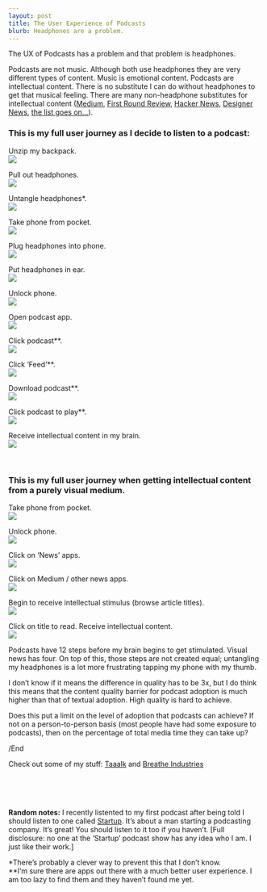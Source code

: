 ```yaml
---
layout: post
title: The User Experience of Podcasts
blurb: Headphones are a problem.
---
```


The UX of Podcasts has a problem and that problem is headphones. 

Podcasts are not music. Although both use headphones they are very different types of content. Music is emotional content. Podcasts are intellectual content. There is no substitute I can do without headphones to get that musical feeling. There are many non-headphone substitutes for intellectual content (<a href="https://medium.com" target="_blank">Medium</a>, <a href="http://firstround.com/review" target="_blank">First Round Review</a>, <a href="https://news.ycombinator.com" target="_blank">Hacker News</a>, <a href="https://news.layervault.com" target="_blank">Designer News</a>, <a href="http://jumblestream.com/?utm_source=JoshSummers&utm_medium=Blog&utm_campaign=Podcast" target="_blank">the list goes on…</a>). 

<h3>This is my full user journey as I decide to listen to a podcast:</h3>

Unzip my backpack.<br>
<img src="/images/Podcast.png" class="half"> 

Pull out headphones.<br>
<img src="/images/Podcast2.png" class="half">  

Untangle headphones*.<br>
<img src="/images/Podcast3.png" class="half"> 

Take phone from pocket.<br>
<img src="/images/Podcast4.png" class="half"> 

Plug headphones into phone.<br>
<img src="/images/Podcast5.png" class="half"> 

Put headphones in ear.<br>
<img src="/images/Podcast6.png" class="half"> 

Unlock phone.<br>
<img src="/images/Podcast7.png" class="half"> 

Open podcast app.<br>
<img src="/images/Podcast8.png" class="half">  

Click podcast**.<br>
<img src="/images/Podcast9.png" class="half">  

Click ‘Feed’**.<br>
<img src="/images/Podcast10.png" class="half"> 

Download podcast**.<br>
<img src="/images/Podcast11.png" class="half">  

Click podcast to play**.<br>
<img src="/images/Podcast12.png" class="half">  

Receive intellectual content in my brain.<br>
<img src="/images/Podcast13.png" class="half"> 

<br>

<h3>This is my full user journey when getting intellectual content from a purely visual medium.</h3>

Take phone from pocket.<br>
<img src="/images/Podcast4.png" class="half"> 

Unlock phone.<br>
<img src="/images/Podcast7.png" class="half"> 

Click on ‘News’ apps.<br>
<img src="/images/Podcast14.png" class="half"> 

Click on Medium / other news apps.<br>
<img src="/images/Podcast15.png" class="half"> 

Begin to receive intellectual stimulus (browse article titles).<br>
<img src="/images/Podcast16.png" class="half">

Click on title to read. Receive intellectual content.<br>
<img src="/images/Podcast17.png" class="half"> 

Podcasts have 12 steps before my brain begins to get stimulated. Visual news has four. On top of this, those steps are not created equal; untangling my headphones is a lot more frustrating tapping my phone with my thumb. 

I don’t know if it means the difference in quality has to be 3x, but I do think this means that the content quality barrier for podcast adoption is much higher than that of textual adoption. High quality is hard to achieve.

Does this put a limit on the level of adoption that podcasts can achieve? If not on a person-to-person basis (most people have had some exposure to podcasts), then on the percentage of total media time they can take up?

/End 

Check out some of my stuff: <a href="http://taaalk.co" target="_blank">Taaalk</a> and <a href="http://breatheindustries.com" target="_blank">Breathe Industries</a>

<br><br><br>

<strong>Random notes:</strong> I recently listented to my first podcast after being told I should listen to one called <a href="http://gimletmedia.com/show/startup/" target="_blank">Startup</a>. It’s about a man starting a podcasting company. It’s great! You should listen to it too if you haven’t. [Full disclosure: no one at the ‘Startup’ podcast show has any idea who I am. I just like their work.]

*There’s probably a clever way to prevent this that I don’t know.<br>
**I’m sure there are apps out there with a much better user experience. I am too lazy to find them and they haven’t found me yet. 